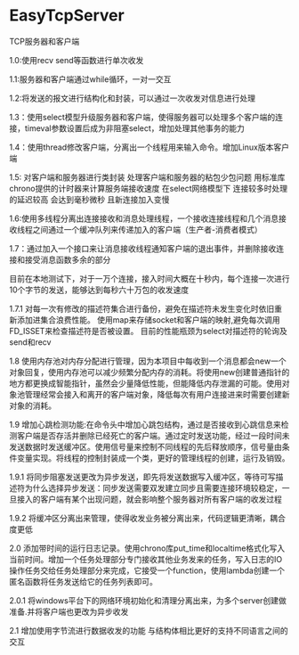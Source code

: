 # EasyTcpServer
TCP服务器和客户端

1.0:使用recv send等函数进行单次收发

1.1:服务器和客户端通过while循环，一对一交互

1.2:将发送的报文进行结构化和封装，可以通过一次收发对信息进行处理

1.3：使用select模型升级服务器和客户端，使得服务器可以处理多个客户端的连接，timeval参数设置后成为非阻塞select，增加处理其他事务的能力

1.4：使用thread修改客户端，分离出一个线程用来输入命令。增加Linux版本客户端

1.5: 对客户端和服务器进行类封装 处理客户端和服务器的粘包少包问题 用标准库chrono提供的计时器来计算服务端接收速度
在select网络模型下 连接较多时处理的延迟较高 会达到毫秒微秒 且新连接加入变慢

1.6:使用多线程分离出连接接收和消息处理线程，一个接收连接线程和几个消息接收线程之间通过一个缓冲队列来传递加入的客户端（生产者-消费者模式）

1.7：通过加入一个接口来让消息接收线程通知客户端的退出事件，并删除接收连接和接受消息函数多余的部分

目前在本地测试下，对于一万个连接，接入时间大概在十秒内，每个连接一次进行10个字节的发送，能够达到每秒六十万包的收发速度

1.7.1 对每一次有修改的描述符集合进行备份，避免在描述符未发生变化时依旧重新添加进集合浪费性能。
使用map来存储socket和客户端的映射,避免每次调用FD_ISSET来检查描述符是否被设置。
目前的性能瓶颈为select对描述符的轮询及send和recv

1.8 使用内存池对内存分配进行管理，因为本项目中每收到一个消息都会new一个对象回复，使用内存池可以减少频繁分配内存的消耗。将使用new创建普通指针的地方都更换成智能指针，虽然会少量降低性能，但能降低内存泄漏的可能。使用对象池管理经常会接入和离开的客户端对象，降低每次有用户连接进来时需要创建新对象的消耗。

1.9 增加心跳检测功能:在命令头中增加心跳包结构，通过是否接收到心跳信息来检测客户端是否存活并删除已经死亡的客户端。通过定时发送功能，经过一段时间未发送数据时发送缓冲区。使用信号量来控制不同线程的先后释放顺序，信号量由条件变量实现。将线程的控制封装成一个类，更好的管理线程的创建，运行及销毁。

1.9.1 将同步阻塞发送更改为异步发送，即先将发送数据写入缓冲区，等待可写描述符为什么选择异步发送：同步发送需要双发建立同步且需要连接环境较稳定，一旦接入的客户端有某个出现问题，就会影响整个服务器对所有客户端的收发过程

1.9.2 将缓冲区分离出来管理，使得收发业务被分离出来，代码逻辑更清晰，耦合度更低

2.0 添加带时间的运行日志记录。使用chrono库put_time和localtime格式化写入当前时间。增加一个任务处理部分专门接收其他业务发来的任务，写入日志的IO操作任务交给任务处理部分来完成，它接受一个function，使用lambda创建一个匿名函数将任务发送给它的任务列表即可。

2.0.1 将windows平台下的网络环境初始化和清理分离出来，为多个server创建做准备.并将客户端也更改为异步收发

2.1 增加使用字节流进行数据收发的功能 与结构体相比更好的支持不同语言之间的交互


